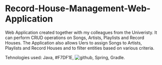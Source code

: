 # Record-House-Management-Web-Application


Web Application created together with my colleagues from the Univeristy.
It can perform CRUD operations on Songs, Artists, Playlists and Record Houses. The Application also allows Uers to assign Songs to Artists, Playlists and Record Houses and to filter entities based on various criteria.

Tehnologies used: Java, #F7DF1E, ![github](https://img.shields.io/badge/GitHub-000000?style=for-the-badge&logo=GitHub&logoColor=white), Spring, Gradle.

